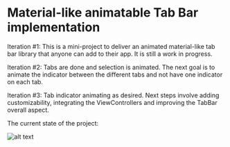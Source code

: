 # Material-like animatable Tab Bar implementation

Iteration #1: This is a mini-project to deliver an animated material-like tab bar library that anyone can add to their app.
It is still a work in progress.

Iteration #2: Tabs are done and selection is animated. The next goal is to animate the indicator between the different tabs and not have one indicator on each tab.

Iteration #3: Tab indicator animating as desired. Next steps involve adding customizability, integrating the ViewControllers and improving the TabBar overall aspect.

The current state of the project:

![alt text](http://i.imgur.com/JNwySGp.gif "Tab bar button selection indicator animation")
